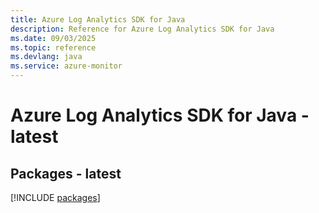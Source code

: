 ```yaml
---
title: Azure Log Analytics SDK for Java
description: Reference for Azure Log Analytics SDK for Java
ms.date: 09/03/2025
ms.topic: reference
ms.devlang: java
ms.service: azure-monitor
---
```

# Azure Log Analytics SDK for Java - latest
## Packages - latest
[!INCLUDE [packages](log-analytics-index.md)]